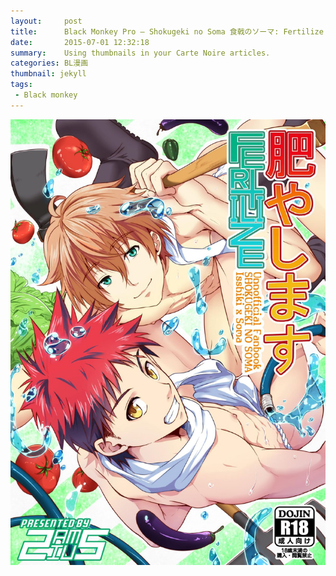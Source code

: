 ```yaml
---
layout:     post
title:      Black Monkey Pro – Shokugeki no Soma 食戟のソーマ: Fertilize 肥やします
date:       2015-07-01 12:32:18
summary:    Using thumbnails in your Carte Noire articles.
categories: BL漫画
thumbnail: jekyll
tags:
 - Black monkey
---
```



![02](https://raw.githubusercontent.com/fantasyming/BlackMonkey/master/%E9%A3%9F%E6%88%9F%E4%B9%8B%E7%81%B5/Black-Monkey-Pro-Shokugeki-no-Soma-%E9%A3%9F%E6%88%9F%E3%81%AE%E3%82%BD%E3%83%BC%E3%83%9E-Fertilize-%E8%82%A5%E3%82%84%E3%81%97%E3%81%BE%E3%81%99-Isshiki-x-Soma-02.jpg)